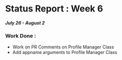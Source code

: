 # Status Report : Week 6
##### July 26 - August 2

### Work Done :
* Work on PR Comments on Profile Manager Class
* Add appname arguments to Profile Manager Class